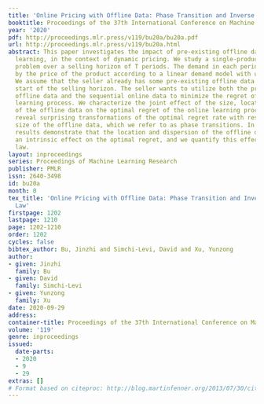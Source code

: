 ```yaml
---
title: 'Online Pricing with Offline Data: Phase Transition and Inverse Square Law'
booktitle: Proceedings of the 37th International Conference on Machine Learning
year: '2020'
pdf: http://proceedings.mlr.press/v119/bu20a/bu20a.pdf
url: http://proceedings.mlr.press/v119/bu20a.html
abstract: This paper investigates the impact of pre-existing offline data on online
  learning, in the context of dynamic pricing. We study a single-product dynamic pricing
  problem over a selling horizon of T periods. The demand in each period is determined
  by the price of the product according to a linear demand model with unknown parameters.
  We assume that the seller already has some pre-existing offline data before the
  start of the selling horizon. The seller wants to utilize both the pre-existing
  offline data and the sequential online data to minimize the regret of the online
  learning process. We characterize the joint effect of the size, location and dispersion
  of the offline data on the optimal regret of the online learning process. Our results
  reveal surprising transformations of the optimal regret rate with respect to the
  size of the offline data, which we refer to as phase transitions. In addition, our
  results demonstrate that the location and dispersion of the offline data also have
  an intrinsic effect on the optimal regret, and we quantify this effect via the inverse-square
  law.
layout: inproceedings
series: Proceedings of Machine Learning Research
publisher: PMLR
issn: 2640-3498
id: bu20a
month: 0
tex_title: 'Online Pricing with Offline Data: Phase Transition and Inverse Square
  Law'
firstpage: 1202
lastpage: 1210
page: 1202-1210
order: 1202
cycles: false
bibtex_author: Bu, Jinzhi and Simchi-Levi, David and Xu, Yunzong
author:
- given: Jinzhi
  family: Bu
- given: David
  family: Simchi-Levi
- given: Yunzong
  family: Xu
date: 2020-09-29
address: 
container-title: Proceedings of the 37th International Conference on Machine Learning
volume: '119'
genre: inproceedings
issued:
  date-parts:
  - 2020
  - 9
  - 29
extras: []
# Format based on citeproc: http://blog.martinfenner.org/2013/07/30/citeproc-yaml-for-bibliographies/
---
```

